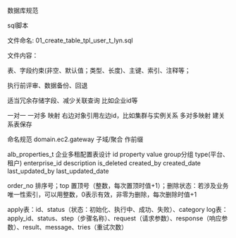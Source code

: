数据库规范

sql脚本

文件命名: 01_create_table_tpl_user_t_lyn.sql

文件内容：

表、字段约束(非空、默认值；类型、长度)、主键、索引、注释等；

执行前评审、数据备份、回退

适当冗余存储字段、减少关联查询 比如企业id等

一对一  一对多 映射 右边对象引用左边id，比如集群与实例关系
多对多映射 建关系表保存

命名规范 domain.ec2.gateway   子域/聚合 作前缀

alb_properties_t 企业多租配置表设计
id property  value group分组 type(平台、租户) enterprise_id description is_deleted created_by created_date last_updated_by last_updated_date

order_no 排序号；top 置顶号（整数，每次置顶时值+1）；删除状态：若涉及业务唯一性索引，可以用整数，0表示有效，非零为删除，每次删除时值+1

apply表：id、status（状态：初始化、执行中、成功、失败）、category
log表：apply_id、status、step（步骤名称）、request（请求参数）、response（响应参数）、result、message、tries（重试次数）